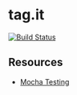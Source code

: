 # tag.it
[![Build Status](https://travis-ci.com/daniel-d-truong/tag.it.svg?token=v6x1vg9EP5hEQK1JSXxA&branch=master)](https://travis-ci.com/daniel-d-truong/tag.it)

## Resources
- [Mocha Testing](https://scotch.io/tutorials/test-a-node-restful-api-with-mocha-and-chai)
